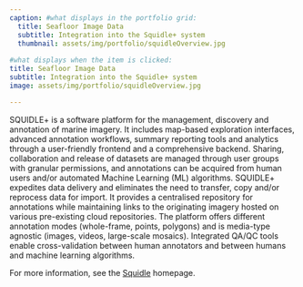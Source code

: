 ```yaml
---
caption: #what displays in the portfolio grid:
  title: Seafloor Image Data
  subtitle: Integration into the Squidle+ system
  thumbnail: assets/img/portfolio/squidleOverview.jpg
  
#what displays when the item is clicked:
title: Seafloor Image Data
subtitle: Integration into the Squidle+ system
image: assets/img/portfolio/squidleOverview.jpg

---
```

SQUIDLE+ is a software platform for the management, discovery and annotation of marine imagery. It includes map-based exploration interfaces, advanced annotation workflows, summary reporting tools and analytics through a user-friendly frontend and a comprehensive backend. Sharing, collaboration and release of datasets are managed through user groups with granular permissions, and annotations can be acquired from human users and/or automated Machine Learning (ML) algorithms. SQUIDLE+ expedites data delivery and eliminates the need to transfer, copy and/or reprocess data for import. It provides a centralised repository for annotations while maintaining links to the originating imagery hosted on various pre-existing cloud repositories. The platform offers different annotation modes (whole-frame, points, polygons) and is media-type agnostic (images, videos, large-scale mosaics). Integrated QA/QC tools enable cross-validation between human annotators and between humans and machine learning algorithms. 

For more information, see the [Squidle](https://squidle.org/) homepage.
